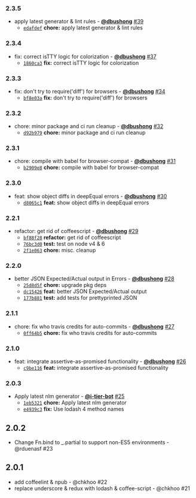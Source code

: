 ### 2.3.5

* apply latest generator & lint rules - **[@dbushong](https://github.com/dbushong)** [#39](https://github.com/groupon/assertive/pull/39)
  - [`edafdef`](https://github.com/groupon/assertive/commit/edafdefe3db0eadee5566d09ce22eb0fc3d9cad8) **chore:** apply latest generator & lint rules


### 2.3.4

* fix: correct isTTY logic for colorization - **[@dbushong](https://github.com/dbushong)** [#37](https://github.com/groupon/assertive/pull/37)
  - [`1860ca3`](https://github.com/groupon/assertive/commit/1860ca3402fb8960ec037fdadcd57fb2ef9dfc0c) **fix:** correct isTTY logic for colorization


### 2.3.3

* fix: don't try to require('diff') for browsers - **[@dbushong](https://github.com/dbushong)** [#34](https://github.com/groupon/assertive/pull/34)
  - [`bf8e03a`](https://github.com/groupon/assertive/commit/bf8e03a22da8f584df54f07264f96eaedc0418fb) **fix:** don't try to require('diff') for browsers


### 2.3.2

* chore: minor package and ci run cleanup - **[@dbushong](https://github.com/dbushong)** [#32](https://github.com/groupon/assertive/pull/32)
  - [`d92b979`](https://github.com/groupon/assertive/commit/d92b979dfb75f79d05473707b1e1bdce3b613958) **chore:** minor package and ci run cleanup


### 2.3.1

* chore: compile with babel for browser-compat - **[@dbushong](https://github.com/dbushong)** [#31](https://github.com/groupon/assertive/pull/31)
  - [`b2909e8`](https://github.com/groupon/assertive/commit/b2909e8548006e0fb62ade6b43d6c342ebab9282) **chore:** compile with babel for browser-compat


### 2.3.0

* feat: show object diffs in deepEqual errors - **[@dbushong](https://github.com/dbushong)** [#30](https://github.com/groupon/assertive/pull/30)
  - [`d8065c1`](https://github.com/groupon/assertive/commit/d8065c17d110778d4e31b8eef146083a1add1263) **feat:** show object diffs in deepEqual errors


### 2.2.1

* refactor: get rid of coffeescript - **[@dbushong](https://github.com/dbushong)** [#29](https://github.com/groupon/assertive/pull/29)
  - [`bf88f28`](https://github.com/groupon/assertive/commit/bf88f284dbc11756213803be67033c5d3a4ded24) **refactor:** get rid of coffeescript
  - [`76bc3d0`](https://github.com/groupon/assertive/commit/76bc3d050a0cc8e50494726b360c8bac6f1aab04) **test:** test on node v4 & 6
  - [`2f1e063`](https://github.com/groupon/assertive/commit/2f1e063ce1c60c5579e178a2b71c1bd7c5815bbc) **chore:** misc. cleanup


### 2.2.0

* better JSON Expected/Actual output in Errors - **[@dbushong](https://github.com/dbushong)** [#28](https://github.com/groupon/assertive/pull/28)
  - [`25d8d5f`](https://github.com/groupon/assertive/commit/25d8d5f3115a753e26b92979160e7280f1137d00) **chore:** upgrade pkg deps
  - [`dc15426`](https://github.com/groupon/assertive/commit/dc15426a44cc91e5c70b4417764ca1e955e71c1a) **feat:** better JSON Expected/Actual output
  - [`177b881`](https://github.com/groupon/assertive/commit/177b88178f2194ea368ea9075e2ac2ddd1e94a08) **test:** add tests for prettyprinted JSON


### 2.1.1

* chore: fix who travis credits for auto-commits - **[@dbushong](https://github.com/dbushong)** [#27](https://github.com/groupon/assertive/pull/27)
  - [`0ff64b5`](https://github.com/groupon/assertive/commit/0ff64b53cdbdcbe82fe6cf5df21a0255305c0300) **chore:** fix who travis credits for auto-commits


### 2.1.0

* feat: integrate assertive-as-promised functionality - **[@dbushong](https://github.com/dbushong)** [#26](https://github.com/groupon/assertive/pull/26)
  - [`c9be116`](https://github.com/groupon/assertive/commit/c9be1165235696c773b50b0b80e15ec6bb143633) **feat:** integrate assertive-as-promised functionality


### 2.0.3

* Apply latest nlm generator - **[@i-tier-bot](https://github.com/i-tier-bot)** [#25](https://github.com/groupon/assertive/pull/25)
  - [`1eb5321`](https://github.com/groupon/assertive/commit/1eb5321691d6ca51287ded93d1ac00bee5037baa) **chore:** Apply latest nlm generator
  - [`e4939c3`](https://github.com/groupon/assertive/commit/e4939c385b9ca79c0476918b43ae0c917e929004) **fix:** Use lodash 4 method names


2.0.2
-----
* Change Fn.bind to _.partial to support non-ES5 environments - @rduenasf #23

2.0.1
-----
* add coffeelint & npub - @chkhoo #22
* replace underscore & redux with lodash & coffee-script - @chkhoo #21
